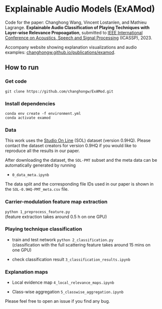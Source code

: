 # Explainable Audio Models (ExAMod)

Code for the paper: Changhong Wang, Vincent Lostanlen, and Mathieu Lagrange. **Explainable Audio Classification of Playing Techniques with Layer-wise Relevance Propoagation**, submitted to [IEEE International Conference on Acoustics, Speech and Signal Processing](https://2023.ieeeicassp.org/) (ICASSP), 2023. 

Accompany website showing explanation visualizations and audio examples: [changhongw.github.io/publications/examod](https://changhongw.github.io/publications/examod.html).

## How to run
### Get code
`git clone https://github.com/changhongw/ExAMod.git`

### Install dependencies
`conda env create -f environment.yml`<br>
`conda activate examod`<br>

### Data
This work uses the [Studio On Line](https://forum.ircam.fr/collections/detail/sol-instrumental-sounds-datasets/) (SOL) dataset (version 0.9HQ). Please contact the dataset creators for version 0.9HQ if you would like to reproduce all the results in our paper. 

After downloading the dataset, the `SOL-PMT` subset and the meta data can be automatically generated by running
- `0_data_meta.ipynb`

The data split and the corresponding file IDs used in our paper is shown in the `SOL-0.9HQ-PMT_meta.csv` file.

### Carrier-modulation feature map extraction
`python 1_preprocess_feature.py`<br>
(feature extraction takes around 0.5 h on one GPU)

### Playing technique classification
- train and test network
`python 2_classification.py`<br>
(classification with the full scattering feature takes around 15 mins on one GPU)

- check classification result
`3_classification_results.ipynb`

### Explanation maps
- Local evidence map
`4_local_relevance_maps.ipynb`

- Class-wise aggregation
`5_classwise_aggregation.ipynb`

Please feel free to open an issue if you find any bug.